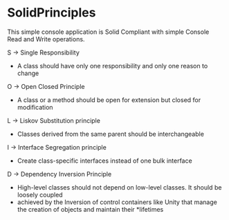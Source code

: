 # SolidPrinciples

This simple console application is Solid Compliant with simple Console Read and Write operations.

﻿S -> Single Responsibility
*	A class should have only one responsibility and only one reason to change

O -> Open Closed Principle
*	A class or a method should be open for extension but closed for modification

L -> Liskov Substitution principle
*	Classes derived from the same parent should be interchangeable

I -> Interface Segregation principle
*	Create class-specific interfaces instead of one bulk interface

D -> Dependency Inversion Principle
*	High-level classes should not depend on low-level classes. It should be loosely coupled
*	achieved by the Inversion of control containers like Unity that manage the creation of objects and maintain their *lifetimes
